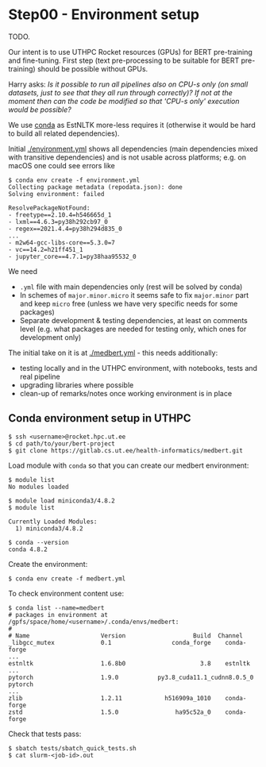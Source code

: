 # Step00 - Environment setup

TODO. 

Our intent is to use UTHPC Rocket resources (GPUs) for BERT pre-training and 
fine-tuning. First step (text pre-processing to be suitable for BERT pre-training)
should be possible without GPUs.

Harry asks: 
  _Is it possible to run all pipelines also on CPU-s only (on small datasets, 
   just to see that they all run through correctly)? If not at the moment 
   then can the code be modified so that 'CPU-s only' execution would be possible?_

We use [conda](https://docs.conda.io/en/latest/miniconda.html) as EstNLTK
more-less requires it (otherwise it would be hard to build all related dependencies).

Initial [./environment.yml](./environment.yml) shows all dependencies (main dependencies
mixed with transitive dependencies) and is not usable across platforms; e.g. on macOS
one could see errors like

```
$ conda env create -f environment.yml
Collecting package metadata (repodata.json): done
Solving environment: failed

ResolvePackageNotFound:
- freetype==2.10.4=h546665d_1
- lxml==4.6.3=py38h292cb97_0
- regex==2021.4.4=py38h294d835_0
...
- m2w64-gcc-libs-core==5.3.0=7
- vc==14.2=h21ff451_1
- jupyter_core==4.7.1=py38haa95532_0
```

We need 

* `.yml` file with main dependencies only (rest will be solved by conda)
* In schemes of `major.minor.micro` it seems safe to fix `major.minor` part 
  and keep `micro` free (unless we have very specific needs for some packages)
* Separate development & testing dependencies, at least on comments level
  (e.g. what packages are needed for testing only, which ones for development only)

The initial take on it is at [./medbert.yml](medbert.yml) - this needs additionally:

* testing locally and in the UTHPC environment, with notebooks, tests and real pipeline
* upgrading libraries where possible
* clean-up of remarks/notes once working environment is in place


## Conda environment setup in UTHPC

```
$ ssh <username>@rocket.hpc.ut.ee
$ cd path/to/your/bert-project
$ git clone https://gitlab.cs.ut.ee/health-informatics/medbert.git
```

Load module with `conda` so that you can create our medbert environment:

```
$ module list
No modules loaded

$ module load miniconda3/4.8.2
$ module list

Currently Loaded Modules:
  1) miniconda3/4.8.2

$ conda --version
conda 4.8.2
```

Create the environment:

```
$ conda env create -f medbert.yml
```

To check environment content use:

```
$ conda list --name=medbert
# packages in environment at /gpfs/space/home/<username>/.conda/envs/medbert:
#
# Name                    Version                   Build  Channel
_libgcc_mutex             0.1                 conda_forge    conda-forge
...
estnltk                   1.6.8b0                     3.8    estnltk
...
pytorch                   1.9.0           py3.8_cuda11.1_cudnn8.0.5_0    pytorch
...
zlib                      1.2.11            h516909a_1010    conda-forge
zstd                      1.5.0                ha95c52a_0    conda-forge
```

Check that tests pass:

```
$ sbatch tests/sbatch_quick_tests.sh
$ cat slurm-<job-id>.out 
```

